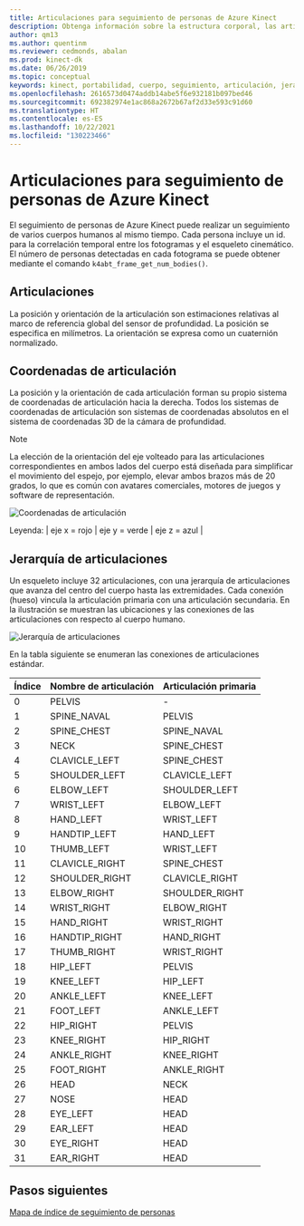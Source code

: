 ```yaml
---
title: Articulaciones para seguimiento de personas de Azure Kinect
description: Obtenga información sobre la estructura corporal, las articulaciones, las coordenadas de articulaciones y la jerarquía de articulaciones en Azure Kinect DK.
author: qm13
ms.author: quentinm
ms.reviewer: cedmonds, abalan
ms.prod: kinect-dk
ms.date: 06/26/2019
ms.topic: conceptual
keywords: kinect, portabilidad, cuerpo, seguimiento, articulación, jerarquía, hueso, conexión
ms.openlocfilehash: 2616573d0474addb14abe5f6e932181b097bed46
ms.sourcegitcommit: 692382974e1ac868a2672b67af2d33e593c91d60
ms.translationtype: HT
ms.contentlocale: es-ES
ms.lasthandoff: 10/22/2021
ms.locfileid: "130223466"
---
```

# <a name="azure-kinect-body-tracking-joints"></a>Articulaciones para seguimiento de personas de Azure Kinect

El seguimiento de personas de Azure Kinect puede realizar un seguimiento de varios cuerpos humanos al mismo tiempo. Cada persona incluye un id. para la correlación temporal entre los fotogramas y el esqueleto cinemático. El número de personas detectadas en cada fotograma se puede obtener mediante el comando `k4abt_frame_get_num_bodies()`.

## <a name="joints"></a>Articulaciones

La posición y orientación de la articulación son estimaciones relativas al marco de referencia global del sensor de profundidad. La posición se especifica en milímetros. La orientación se expresa como un cuaternión normalizado.

## <a name="joint-coordinates"></a>Coordenadas de articulación

La posición y la orientación de cada articulación forman su propio sistema de coordenadas de articulación hacia la derecha. Todos los sistemas de coordenadas de articulación son sistemas de coordenadas absolutos en el sistema de coordenadas 3D de la cámara de profundidad.

> [!NOTE]
> La elección de la orientación del eje volteado para las articulaciones correspondientes en ambos lados del cuerpo está diseñada para simplificar el movimiento del espejo, por ejemplo, elevar ambos brazos más de 20 grados, lo que es común con avatares comerciales, motores de juegos y software de representación.

![Coordenadas de articulación](./media/concepts/joint-coordinates.png)

Leyenda: | eje x = rojo | eje y = verde | eje z = azul |

## <a name="joint-hierarchy"></a>Jerarquía de articulaciones

Un esqueleto incluye 32 articulaciones, con una jerarquía de articulaciones que avanza del centro del cuerpo hasta las extremidades. Cada conexión (hueso) vincula la articulación primaria con una articulación secundaria. En la ilustración se muestran las ubicaciones y las conexiones de las articulaciones con respecto al cuerpo humano.

![Jerarquía de articulaciones](./media/concepts/joint-hierarchy.png)

En la tabla siguiente se enumeran las conexiones de articulaciones estándar.

|Índice |Nombre de articulación     | Articulación primaria   |
|------|---------------|----------------|
| 0    |PELVIS         | -              |
| 1    |SPINE_NAVAL    | PELVIS         |
| 2    |SPINE_CHEST    | SPINE_NAVAL    |
| 3    |NECK           | SPINE_CHEST    |
| 4    |CLAVICLE_LEFT  | SPINE_CHEST    |
| 5    |SHOULDER_LEFT  | CLAVICLE_LEFT  |
| 6    |ELBOW_LEFT     | SHOULDER_LEFT  |
| 7    |WRIST_LEFT     | ELBOW_LEFT     |
| 8    |HAND_LEFT      | WRIST_LEFT     |
| 9    |HANDTIP_LEFT   | HAND_LEFT      |
| 10   |THUMB_LEFT     | WRIST_LEFT     |
| 11   |CLAVICLE_RIGHT | SPINE_CHEST    |
| 12   |SHOULDER_RIGHT | CLAVICLE_RIGHT |
| 13   |ELBOW_RIGHT    | SHOULDER_RIGHT |
| 14   |WRIST_RIGHT    | ELBOW_RIGHT    |
| 15   |HAND_RIGHT     | WRIST_RIGHT    |
| 16   |HANDTIP_RIGHT  | HAND_RIGHT     |
| 17   |THUMB_RIGHT    | WRIST_RIGHT    |
| 18   |HIP_LEFT       | PELVIS         |
| 19   |KNEE_LEFT      | HIP_LEFT       |
| 20   |ANKLE_LEFT     | KNEE_LEFT      |
| 21   |FOOT_LEFT      | ANKLE_LEFT     |
| 22   |HIP_RIGHT      | PELVIS         |
| 23   |KNEE_RIGHT     | HIP_RIGHT      |
| 24   |ANKLE_RIGHT    | KNEE_RIGHT     |
| 25   |FOOT_RIGHT     | ANKLE_RIGHT    |
| 26   |HEAD           | NECK           |
| 27   |NOSE           | HEAD           |
| 28   |EYE_LEFT       | HEAD           |
| 29   |EAR_LEFT       | HEAD           |
| 30   |EYE_RIGHT      | HEAD           |
| 31   |EAR_RIGHT      | HEAD           |

## <a name="next-steps"></a>Pasos siguientes

[Mapa de índice de seguimiento de personas](body-index-map.md)
